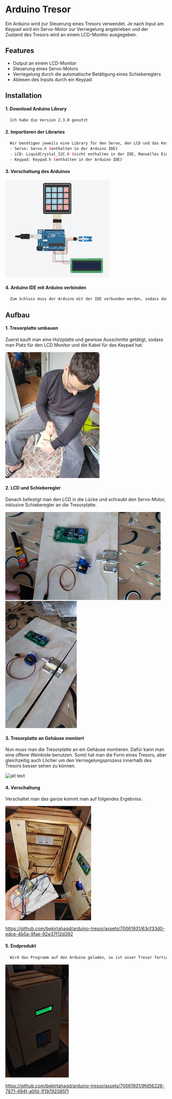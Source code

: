
# Arduino Tresor

Ein Arduino wird zur Steuerung eines Tresors verwendet. Je nach Input am Keypad wird ein Servo-Motor zur Verriegelung angetrieben und der Zustand des Tresors wird an einem LCD-Monitor ausgegeben.

## Features

- Output an einem LCD-Monitor
- Steuerung eines Servo-Motors
- Verriegelung durch die automatische Betätigung eines Schiebereglers
- Ablesen des Inputs durch ein Keypad

## Installation

#### 1. Download Arduino Library
```bash
  Ich habe die Version 2.3.0 genutzt
```
#### 2. Importieren der Libraries
```bash
  Wir benötigen jeweils eine Library für den Servo, den LCD und das Keypad.
  - Servo: Servo.h (enthalten in der Arduino IDE)
  - LCD: LiquidCrystal_I2C.h (nicht enthalten in der IDE, Manuelles Einfügen benötigt)
  - Keypad: Keypad.h (enthalten in der Arduino IDE)
```

#### 3. Verschaltung des Arduinos

![alt text](https://github.com/bekirtahagd/arduino-tresor/blob/main/ProjectPreview/Verschaltung_Tinkercad.png?raw=true)


#### 4. Arduino IDE mit Arduino verbinden
```bash
  Zum Schluss muss der Arduino mit der IDE verbunden werden, sodass das Programm   abgespielt werden kann. 
```
## Aufbau

#### 1. Tresorplatte umbauen

Zuerst kauft man eine Holzplatte und gewisse Ausschnitte getätigt, sodass man Platz für den LCD Monitor und die Kabel für das Keypad hat.

![alt text](https://github.com/bekirtahagd/arduino-tresor/blob/main/ProjectPreview/Tresor_Bau.png?raw=true)

#### 2. LCD und Schieberegler

Danach befestigt man den LCD in die Lücke und schraubt den Servo-Motor, inklusive Schieberegler an die Tresorplatte.

![alt text](https://github.com/bekirtahagd/arduino-tresor/blob/main/ProjectPreview/Tresor_Platte.png?raw=true)
![alt text](https://github.com/bekirtahagd/arduino-tresor/blob/main/ProjectPreview/Verriegelung.png?raw=true)

#### 3. Tresorplatte an Gehäuse montiert
Nun muss man die Tresorplatte an ein Gehäuse montieren. Dafür kann man eine offene Weinkiste benutzen. Somit hat man die Form eines Tresors, aber gleichzeitig auch Löcher um den Verriegelungsprozess innerhalb des Tresors besser sehen zu können.

![alt text](https://github.com/bekirtahagd/arduino-tresor/blob/main/ProjectPreview/Tresor_Tür.png?raw=true)

#### 4. Verschaltung

Verschaltet man das ganze kommt man auf folgendes Ergebniss.

![alt text](https://github.com/bekirtahagd/arduino-tresor/blob/main/ProjectPreview/Verschaltung.png?raw=true)

https://github.com/bekirtahagd/arduino-tresor/assets/70061931/63cf33d0-edce-4b5a-9fae-92e37f12d392


#### 5. Endprodukt
```bash
  Wird das Programm auf den Arduino geladen, so ist unser Tresor fertig. Unser Endprodukt sieht wie folgt aus: 
```
![alt text](https://github.com/bekirtahagd/arduino-tresor/blob/main/ProjectPreview/Endprodukt.png?raw=true)

https://github.com/bekirtahagd/arduino-tresor/assets/70061931/9fd56226-7871-494f-a0fd-1f19792085f1


